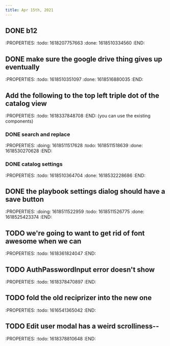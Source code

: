 ```yaml
---
title: Apr 15th, 2021
---
```


## DONE b12
:PROPERTIES:
:todo: 1618207757663
:done: 1618510334560
:END:
## DONE make sure the google drive thing gives up eventually
:PROPERTIES:
:todo: 1618510351097
:done: 1618516880035
:END:
## Add the following to the top left triple dot of the catalog view
:PROPERTIES:
:todo: 1618337848708
:END:
(you can use the existing components)
### DONE search and replace
:PROPERTIES:
:doing: 1618511517628
:todo: 1618511518639
:done: 1618530270628
:END:
### DONE catalog settings
:PROPERTIES:
:todo: 1618510364704
:done: 1618532228686
:END:
## DONE the playbook settings dialog should have a save button
:PROPERTIES:
:doing: 1618511522959
:todo: 1618511526775
:done: 1618525423374
:END:
## TODO we're going to want to get rid of font awesome when we can
:PROPERTIES:
:todo: 1618361824047
:END:
## TODO AuthPasswordInput error doesn't show
:PROPERTIES:
:todo: 1618378470897
:END:
## TODO fold the old reciprizer into the new one
:PROPERTIES:
:todo: 1616541365042
:END:
## TODO Edit user modal has a weird scrolliness--
:PROPERTIES:
:todo: 1618378810648
:END:
